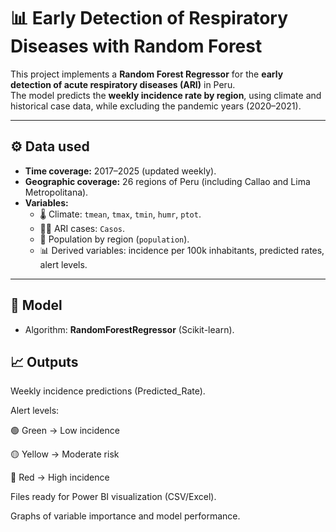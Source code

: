 # 📊 Early Detection of Respiratory Diseases with Random Forest  

This project implements a **Random Forest Regressor** for the **early detection of acute respiratory diseases (ARI)** in Peru.  
The model predicts the **weekly incidence rate by region**, using climate and historical case data, while excluding the pandemic years (2020–2021).  

---

## ⚙️ Data used  
- **Time coverage:** 2017–2025 (updated weekly).  
- **Geographic coverage:** 26 regions of Peru (including Callao and Lima Metropolitana).  
- **Variables:**
  - 🌡️ Climate: `tmean`, `tmax`, `tmin`, `humr`, `ptot`.  
  - 🧑‍⚕️ ARI cases: `Casos`.  
  - 👥 Population by region (`population`).  
  - 📊 Derived variables: incidence per 100k inhabitants, predicted rates, alert levels.  

---

## 🧠 Model  
- Algorithm: **RandomForestRegressor** (Scikit-learn).

## 📈 Outputs

Weekly incidence predictions (Predicted_Rate).

Alert levels:

🟢 Green → Low incidence

🟡 Yellow → Moderate risk

🔴 Red → High incidence

Files ready for Power BI visualization (CSV/Excel).

Graphs of variable importance and model performance.
